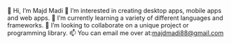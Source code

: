 👋 Hi, I’m Majd Madi
👀 I’m interested in creating desktop apps, mobile apps and web apps.
🌱 I’m currently learning a variety of different languages and frameworks.
💞️ I’m looking to collaborate on a unique project or programming library.
📫 You can email me over at:majdmadi88@gmail.com

<!---
majdmadi/majdmadi is a ✨ special ✨ repository because its `README.md` (this file) appears on your GitHub profile.
You can click the Preview link to take a look at your changes.
--->
